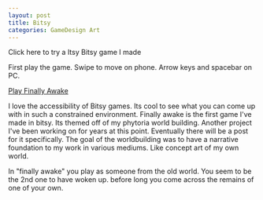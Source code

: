 ```yaml
---
layout: post
title: Bitsy
categories: GameDesign Art
---
```

Click here to try a Itsy Bitsy game I made
   
First play the game. Swipe to move on phone. Arrow keys and spacebar on PC.


<a href="/assets/Bitsy/finally_awake.html" target="_blank">Play Finally Awake</a>


 I love the accessibility of Bitsy games. Its cool to see what you can come up with in such a constrained environment. Finally awake is the first game I've made in bitsy.
 Its themed off of my phytoria world building. Another project I've been working on for years at this point. Eventually there will be a post for it specifically. The goal of the worldbuilding was to have a narrative foundation to my work in various mediums. Like concept art of my own world.


In "finally awake" you play as someone from the old world. You seem to be the 2nd one to have woken up. before long you come across the remains of one of your own.


                                                                        

